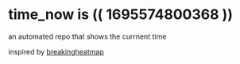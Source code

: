 # time_now is (( 1695574800368 ))

an automated repo that shows the currnent time

inspired by [breakingheatmap](https://github.com/breakingheatmap/breakingheatmap)
